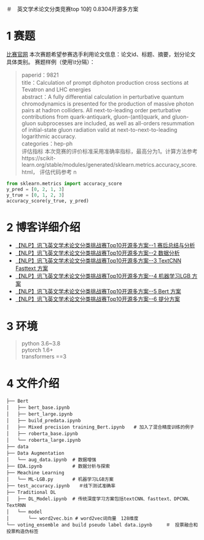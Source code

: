 ＃　英文学术论文分类竞赛top 10的 0.8304开源多方案
# 1 赛题
[比赛官网](https://challenge.xfyun.cn/topic/info?type=academic-paper-classification)
本次赛题希望参赛选手利用论文信息：论文id、标题、摘要，划分论文具体类别。 赛题样例（使用\t分隔）：  
>paperid：9821  
title：Calculation of prompt diphoton production cross sections at Tevatron and LHC energies   
abstract：A fully differential calculation in perturbative quantum chromodynamics is presented for the production of massive photon pairs at hadron colliders. All next-to-leading order perturbative contributions from quark-antiquark, gluon-(anti)quark, and gluon-gluon subprocesses are included, as well as all-orders resummation of initial-state gluon radiation valid at next-to-next-to-leading logarithmic accuracy.   
categories：hep-ph  
评估指标 本次竞赛的评价标准采用准确率指标，最高分为1。计算方法参考https://scikit-learn.org/stable/modules/generated/sklearn.metrics.accuracy_score.html， 评估代码参考  n
```python
from sklearn.metrics import accuracy_score    
y_pred = [0, 2, 1, 3]  
y_true = [0, 1, 2, 3]
accuracy_score(y_true, y_pred)
```

# 2 博客详细介绍
+ [【NLP】讯飞英文学术论文分类挑战赛Top10开源多方案--1 赛后总结与分析](https://zhuanlan.zhihu.com/p/399052887)  
+ [【NLP】讯飞英文学术论文分类挑战赛Top10开源多方案--2 数据分析](https://zhuanlan.zhihu.com/p/399205096)  
+ [【NLP】讯飞英文学术论文分类挑战赛Top10开源多方案--3 TextCNN Fasttext 方案](https://zhuanlan.zhihu.com/p/399210271)  
+ [【NLP】讯飞英文学术论文分类挑战赛Top10开源多方案--4 机器学习LGB 方案](https://zhuanlan.zhihu.com/p/399215819)  
+ [【NLP】讯飞英文学术论文分类挑战赛Top10开源多方案--5 Bert 方案](https://zhuanlan.zhihu.com/p/399367625)  
+ [【NLP】讯飞英文学术论文分类挑战赛Top10开源多方案--6 提分方案](https://zhuanlan.zhihu.com/p/399567990)  

# 3 环境  
>python 3.6~3.8  
>pytorch 1.6+  
>transformers ==3   

# 4 文件介绍
```
├── Bert　　
│   ├── bert_base.ipynb　　
│   ├── bert_large.ipynb　　
│   ├── build_predata.ipynb　　
│   ├── Mixed precision training_Bert.ipynb　　# 加入了混合精度训练的例子　　　
│   ├── roberta_base.ipynb　　
│   └── roberta_large.ipynb　　
├── data　　
├── Data Augmentation 　　
│   └── aug_data.ipynb  # 数据增强　　
├── EDA.ipynb           # 数据分析与探索　　
├── Meachine Learning　　
│   └── ML-LGB.py       # 机器学习LGB方案　　
├── test_accuracy.ipynb　　＃线下测试准确率
├── Traditional DL　　
│   ├── DL_Model.ipynb  # 传统深度学习方案包括textCNN、fasttext、DPCNN、TextRNN　　
│   └── model　　
│       └── word2vec.bin # word2vec词向量　128维度
└── voting_ensemble and build pseudo label data.ipynb　　　＃　投票融合和投票构造伪标签　　
```


